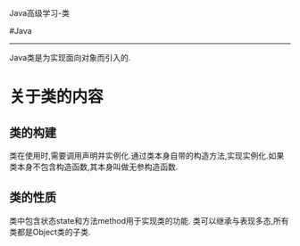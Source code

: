 Java高级学习-类

#Java 

---
Java类是为实现面向对象而引入的.

# 关于类的内容

## 类的构建
类在使用时,需要调用声明并实例化.通过类本身自带的构造方法,实现实例化.如果类本身不包含构造函数,其本身叫做无参构造函数.

## 类的性质
类中包含状态state和方法method用于实现类的功能.
类可以继承与表现多态,所有类都是Object类的子类.